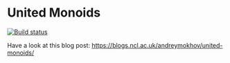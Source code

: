 # United Monoids

[![Build status](https://img.shields.io/github/workflow/status/snowleopard/united/ci/main.svg)](https://github.com/snowleopard/united/actions)

Have a look at this blog post: https://blogs.ncl.ac.uk/andreymokhov/united-monoids/
